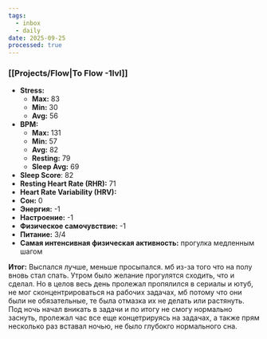 ```yaml
---
tags:
  - inbox
  - daily
date: 2025-09-25
processed: true
---
```


### [[Projects/Flow|To Flow -1lvl]]

- **Stress:**
	- **Max:** 83
	- **Min:** 30
	- **Avg:** 56
- **BPM:**
	- **Max:** 131
	- **Min:** 57
	- **Avg:** 82
	- **Resting:** 79
	- **Sleep Avg:** 69
- **Sleep Score**: 82
- **Resting Heart Rate (RHR):** 71
- **Heart Rate Variability (HRV):** 
- **Сон:** 0
- **Энергия:** -1
- **Настроение:** -1
- **Физическое самочувствие:**  -1
- **Питание:** 3/4
- **Самая интенсивная физическая активность:** прогулка медленным шагом 

**Итог:**
Выспался лучше, меньше просыпался. мб из-за того что на полу вновь стал спать. Утром было желание прогулятся сходить, что и сделал. Но в целов весь день пролежал пропялился в сериалы и ютуб, не мог сконцентрироваться на рабочих задачах, мб потому что они были не обязательные, те была отмазка их не делать или растянуть. Под ночь начал вникать в задачи и по итогу не смогу нормально заснуть, пролежал час все еще концетрируясь на задачах, а также прям несколько раз вставал ночью, не было глубокго нормального сна.
